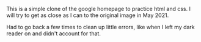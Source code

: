 This is a simple clone of the google homepage to practice html and css.
I will try to get as close as I can to the original image in May 2021.

Had to go back a few times to clean up little errors, like when I left my dark reader on and didn't account for that.
